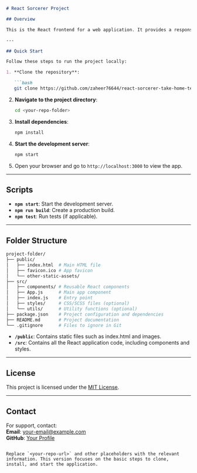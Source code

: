 ```markdown
# React Sorcerer Project

## Overview

This is the React frontend for a web application. It provides a responsive user interface.

---

## Quick Start

Follow these steps to run the project locally:

1. **Clone the repository**:

   ```bash
   git clone https://github.com/zaheer76644/react-sorcerer-take-home-test.git
   ```

2. **Navigate to the project directory**:

   ```bash
   cd <your-repo-folder>
   ```

3. **Install dependencies**:

   ```bash
   npm install
   ```

4. **Start the development server**:

   ```bash
   npm start
   ```

5. Open your browser and go to `http://localhost:3000` to view the app.

---

## Scripts

- **`npm start`**: Start the development server.
- **`npm run build`**: Create a production build.
- **`npm test`**: Run tests (if applicable).

---

## Folder Structure
```bash
project-folder/
├── public/
│   ├── index.html  # Main HTML file
│   ├── favicon.ico # App favicon
│   └── other-static-assets/
├── src/
│   ├── components/ # Reusable React components
│   ├── App.js      # Main app component
│   ├── index.js    # Entry point
│   ├── styles/     # CSS/SCSS files (optional)
│   └── utils/      # Utility functions (optional)
├── package.json    # Project configuration and dependencies
├── README.md       # Project documentation
└── .gitignore      # Files to ignore in Git
```
- **`/public`**: Contains static files such as index.html and images.
- **`/src`**: Contains all the React application code, including components and styles.

---

## License

This project is licensed under the [MIT License](LICENSE).

---

## Contact

For support, contact:  
**Email**: your-email@example.com  
**GitHub**: [Your Profile](https://github.com/your-profile)
```

Replace `<your-repo-url>` and other placeholders with the relevant information. This version focuses on the basic steps to clone, install, and start the application.